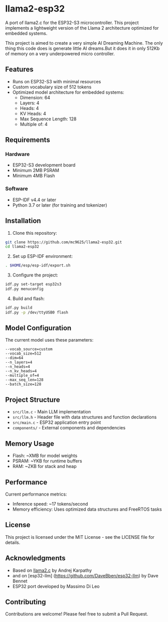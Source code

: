 # llama2-esp32

A port of llama2.c for the ESP32-S3 microcontroller. This project implements a lightweight version of the Llama 2 architecture optimized for embedded systems.

This project is aimed to create a very simple AI Dreaming Machine. The only thing this code does is generate little AI dreams.But it does it in only 512Kb of memory on a very underpowered micro controller.

## Features

- Runs on ESP32-S3 with minimal resources
- Custom vocabulary size of 512 tokens
- Optimized model architecture for embedded systems:
  - Dimension: 64
  - Layers: 4
  - Heads: 4
  - KV Heads: 4
  - Max Sequence Length: 128
  - Multiple of: 4

## Requirements

### Hardware
- ESP32-S3 development board
- Minimum 2MB PSRAM
- Minimum 4MB Flash

### Software
- ESP-IDF v4.4 or later
- Python 3.7 or later (for training and tokenizer)

## Installation

1. Clone this repository:
```bash
git clone https://github.com/mc9625/llama2-esp32.git
cd llama2-esp32
```

2. Set up ESP-IDF environment:
```bash
. $HOME/esp/esp-idf/export.sh
```

3. Configure the project:
```bash
idf.py set-target esp32s3
idf.py menuconfig
```

4. Build and flash:
```bash
idf.py build
idf.py -p /dev/ttyUSB0 flash
```

## Model Configuration

The current model uses these parameters:
```
--vocab_source=custom
--vocab_size=512
--dim=64
--n_layers=4
--n_heads=4
--n_kv_heads=4
--multiple_of=4
--max_seq_len=128
--batch_size=128
```

## Project Structure

- `src/llm.c` - Main LLM implementation
- `src/llm.h` - Header file with data structures and function declarations
- `src/main.c` - ESP32 application entry point
- `components/` - External components and dependencies

## Memory Usage

- Flash: ~XMB for model weights
- PSRAM: ~YKB for runtime buffers
- RAM: ~ZKB for stack and heap

## Performance

Current performance metrics:
- Inference speed: ~17 tokens/second
- Memory efficiency: Uses optimized data structures and FreeRTOS tasks

## License

This project is licensed under the MIT License - see the LICENSE file for details.

## Acknowledgments

- Based on [llama2.c](https://github.com/karpathy/llama2.c) by Andrej Karpathy
- and on [esp32-llm] (https://github.com/DaveBben/esp32-llm) by Dave Bennet
- ESP32 port developed by Massimo Di Leo

## Contributing

Contributions are welcome! Please feel free to submit a Pull Request.
